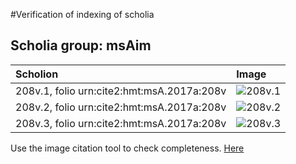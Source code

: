 #Verification of indexing of scholia



## Scholia group: msAim 

| Scholion     | Image     |
| :------------- | :------------- |
| 208v.1, folio urn:cite2:hmt:msA.2017a:208v | ![208v.1](http://www.homermultitext.org/iipsrv?OBJ=IIP,1.0&FIF=/project/homer/pyramidal/VenA/VA208VN_0710.tif&RGN=0.4471,0.5098,0.05343,0.04094&WID=800&CVT=JPEG) | 
| 208v.2, folio urn:cite2:hmt:msA.2017a:208v | ![208v.2](http://www.homermultitext.org/iipsrv?OBJ=IIP,1.0&FIF=/project/homer/pyramidal/VenA/VA208VN_0710.tif&RGN=0.4475,0.5678,0.04422,0.01203&WID=800&CVT=JPEG) | 
| 208v.3, folio urn:cite2:hmt:msA.2017a:208v | ![208v.3](http://www.homermultitext.org/iipsrv?OBJ=IIP,1.0&FIF=/project/homer/pyramidal/VenA/VA208VN_0710.tif&RGN=0.4482,0.5838,0.05085,0.02420&WID=800&CVT=JPEG) | 


Use the image citation tool to check completeness.
[Here](http://www.homermultitext.org/ict2/?urn=urn:cite2:hmt:vaimg.2017a:VA208VN_0710@0.4471,0.5098,0.05343,0.04094&urn=urn:cite2:hmt:vaimg.2017a:VA208VN_0710@0.4475,0.5678,0.04422,0.01203&urn=urn:cite2:hmt:vaimg.2017a:VA208VN_0710@0.4482,0.5838,0.05085,0.02420)